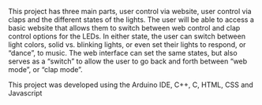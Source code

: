 This project has three main parts, user control via website, user control via claps and the different states of the lights. The user will be able to access a basic website that allows them to switch between web control and clap control options for the LEDs. 
In either state, the user can switch between light colors, solid vs. blinking lights, or even set their lights to respond, or “dance”, to music. The web interface can set the same states, but also serves as a “switch” to allow the user to go back and forth between “web mode”, or “clap mode”. 

This project was developed using the Arduino IDE, C++, C, HTML, CSS and Javascript 
